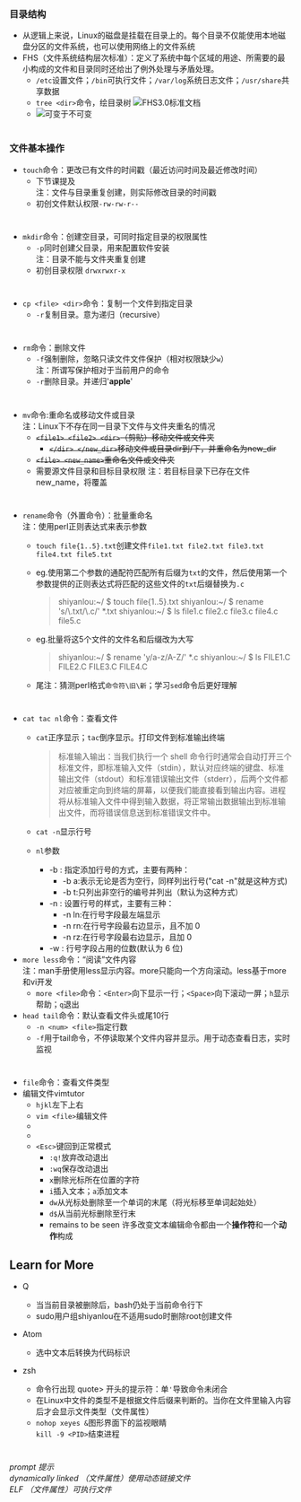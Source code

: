 ### 目录结构

- 从逻辑上来说，Linux的磁盘是挂载在目录上的。每个目录不仅能使用本地磁盘分区的文件系统，也可以使用网络上的文件系统
- FHS（文件系统结构层次标准）：定义了系统中每个区域的用途、所需要的最小构成的文件和目录同时还给出了例外处理与矛盾处理。
  - `/etc`设置文件；`/bin`可执行文件；`/var/log`系统日志文件；`/usr/share`共享数据
  - `tree <dir>`命令，绘目录树
    ![FHS3.0标准文档](https://doc.shiyanlou.com/linux_base/4-1.png)
  - ![可变于不可变](https://doc.shiyanlou.com/document-uid18510labid59timestamp1482919171956.png)
#  
#
### 文件基本操作

- `touch`命令：更改已有文件的时间戳（最近访问时间及最近修改时间）
  - 下节课提及  
  注：文件与目录重复创建，则实际修改目录的时间戳
  - 初创文件默认权限`-rw-rw-r--`
#  
- `mkdir`命令：创建空目录，可同时指定目录的权限属性
  - `-p`同时创建父目录，用来配置软件安装  
  注：目录不能与文件夹重复创建
  - 初创目录权限 `drwxrwxr-x`
#  
- `cp <file> <dir>`命令：复制一个文件到指定目录
  - `-r`复制目录。意为递归（recursive）
#  
- `rm`命令：删除文件
  - `-f`强制删除，忽略只读文件文件保护（相对权限缺少`w`）  
  注：所谓写保护相对于当前用户的命令
  - `-r`删除目录。并递归'**apple**'
#  
- `mv`命令:重命名或移动文件或目录  
注：Linux下不存在同一目录下文件与文件夹重名的情况
  - ~~`<file1> <file2> <dir>`（剪贴）移动文件或文件夹~~
    - ~~`</dir> </new_dir>`移动文件或目录dir到/下，并重命名为new_dir~~
  - ~~`<file> <new_name>`重命名文件或文件夹~~  
  - 需要源文件目录和目标目录权限
  注：若目标目录下已存在文件new_name，将覆盖
#  
- `rename`命令（外置命令）：批量重命名  
注：使用perl正则表达式来表示参数
  - `touch file{1..5}.txt`创建文件`file1.txt file2.txt file3.txt file4.txt file5.txt`
  - eg.使用第二个参数的通配符匹配所有后缀为`txt`的文件，然后使用第一个参数提供的正则表达式将匹配的这些文件的`txt`后缀替换为`.c`  
    >shiyanlou:\~/ \$ touch file{1..5}.txt
    shiyanlou:\~/ \$ rename 's/\\.txt/\\.c/' \*.txt
    shiyanlou:\~/ \$ ls
    file1.c file2.c file3.c file4.c file5.c  

  - eg.批量将这5个文件的文件名和后缀改为大写
    >shiyanlou:\~/ \$ rename 'y/a-z/A-Z/' \*.c
    shiyanlou:\~/ \$ ls
    FILE1.C FILE2.C FILE3.C FILE4.C

  - 尾注：猜测perl格式`命令符\旧\新`；学习`sed`命令后更好理解
#
- `cat tac nl`命令：查看文件
  - `cat`正序显示；`tac`倒序显示。打印文件到标准输出终端
    >标准输入输出：当我们执行一个 shell 命令行时通常会自动打开三个标准文件，即标准输入文件（stdin），默认对应终端的键盘、标准输出文件（stdout）和标准错误输出文件（stderr），后两个文件都对应被重定向到终端的屏幕，以便我们能直接看到输出内容。进程将从标准输入文件中得到输入数据，将正常输出数据输出到标准输出文件，而将错误信息送到标准错误文件中。

  - `cat -n`显示行号
  - `nl`参数
    - -b : 指定添加行号的方式，主要有两种：
      - -b a:表示无论是否为空行，同样列出行号("cat -n"就是这种方式)
      - -b t:只列出非空行的编号并列出（默认为这种方式）
    - -n : 设置行号的样式，主要有三种：
      - -n ln:在行号字段最左端显示
      - -n rn:在行号字段最右边显示，且不加 0
      - -n rz:在行号字段最右边显示，且加 0
    - -w : 行号字段占用的位数(默认为 6 位)
- `more less`命令：“阅读”文件内容  
注：man手册使用less显示内容。more只能向一个方向滚动。less基于more和vi开发
  - `more <file>`命令：`<Enter>`向下显示一行；`<Space>`向下滚动一屏；`h`显示帮助；`q`退出
- `head tail`命令：默认查看文件头或尾10行
  - `-n <num> <file>`指定行数
  - `-f`用于tail命令，不停读取某个文件内容并显示。用于动态查看日志，实时监视
#
- `file`命令：查看文件类型
- 编辑文件vimtutor
  - `hjkl`左下上右
  - `vim <file>`编辑文件
  -
  -
  - `<Esc>`键回到正常模式
    - `:q!`放弃改动退出
    - `:wq`保存改动退出
    - `x`删除光标所在位置的字符
    - `i`插入文本；`a`添加文本
    - `dw`从光标处删除至一个单词的末尾（将光标移至单词起始处）
    - `d$`从当前光标删除至行末
    - remains to be seen
    许多改变文本编辑命令都由一个**操作符**和一个**动作**构成


## Learn for More

- Q
  - 当当前目录被删除后，bash仍处于当前命令行下
  - sudo用户组shiyanlou在不适用sudo时删除root创建文件

- Atom
  - 选中文本后转换为代码标识
- zsh
  - 命令行出现 quote> 开头的提示符：单`'`导致命令未闭合
  - 在Linux中文件的类型不是根据文件后缀来判断的。当你在文件里输入内容后才会显示文件类型（文件属性）
  - `nohop xeyes &`图形界面下的监视眼睛  
  `kill -9 <PID>`结束进程
#
*prompt 提示  
dynamically linked （文件属性）使用动态链接文件  
ELF （文件属性）可执行文件*
